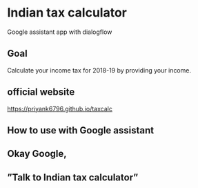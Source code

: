 # Indian tax calculator
Google assistant app with dialogflow

## Goal
Calculate your income tax for 2018-19 by providing your income.

## official website
https://priyank6796.github.io/taxcalc


## How to use with Google assistant
## Okay Google, 
## ”Talk to Indian tax calculator”

